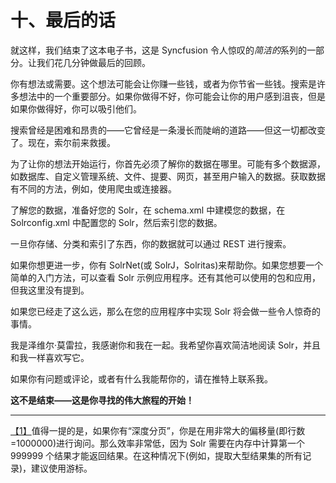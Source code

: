 # 十、最后的话

就这样，我们结束了这本电子书，这是 Syncfusion 令人惊叹的*简洁的*系列的一部分。让我们花几分钟做最后的回顾。

你有想法或需要。这个想法可能会让你赚一些钱，或者为你节省一些钱。搜索是许多想法中的一个重要部分。如果你做得不好，你可能会让你的用户感到沮丧，但是如果你做得好，你可以吸引他们。

搜索曾经是困难和昂贵的——它曾经是一条漫长而陡峭的道路——但这一切都改变了。现在，索尔前来救援。

为了让你的想法开始运行，你首先必须了解你的数据在哪里。可能有多个数据源，如数据库、自定义管理系统、文件、提要、网页，甚至用户输入的数据。获取数据有不同的方法，例如，使用爬虫或连接器。

了解您的数据，准备好您的 Solr，在 schema.xml 中建模您的数据，在 Solrconfig.xml 中配置您的 Solr，然后索引您的数据。

一旦你存储、分类和索引了东西，你的数据就可以通过 REST 进行搜索。

如果你想更进一步，你有 SolrNet(或 SolrJ，Solritas)来帮助你。如果您想要一个简单的入门方法，可以查看 Solr 示例应用程序。还有其他可以使用的包和应用，但我这里没有提到。

如果您已经走了这么远，那么在您的应用程序中实现 Solr 将会做一些令人惊奇的事情。

我是泽维尔·莫雷拉，我感谢你和我在一起。我希望你喜欢简洁地阅读 Solr，并且和我一样喜欢写它。

如果你有问题或评论，或者有什么我能帮你的，请在推特上联系我。

**这不是结束——这是你寻找的伟大旅程的开始！**

* * *

[【1】](04.html#_ftnref1)值得一提的是，如果你有“深度分页”，你是在用非常大的偏移量(即行数=1000000)进行询问。那么效率非常低，因为 Solr 需要在内存中计算第一个 999999 个结果才能返回结果。在这种情况下(例如，提取大型结果集的所有记录)，建议使用游标。